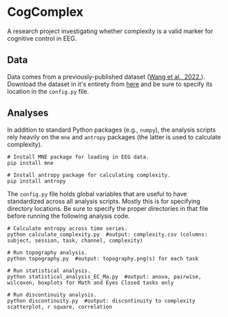 # CogComplex

A research project investigating whether complexity is a valid marker for cognitive control in EEG.


## Data

Data comes from a previously-published dataset ([Wang et al., 2022.](https://www.nature.com/articles/s41597-022-01607-9)). Download the dataset in it's entirety from [here](https://openneuro.org/datasets/ds004148/versions/1.0.1) and be sure to specify its location in the `config.py` file.


## Analyses

In addition to standard Python packages (e.g., `numpy`), the analysis scripts rely heavily on the `mne` and `antropy` packages (the latter is used to calculate complexity).

```shell
# Install MNE package for loading in EEG data.
pip install mne

# Install antropy package for calculating complexity.
pip install antropy
```

The `config.py` file holds global variables that are useful to have standardized across all analysis scripts. Mostly this is for specifying directory locations. Be sure to specify the proper directories in that file before running the following analysis code.

```shell
# Calculate entropy across time series.
python calculate_complexity.py  #output: complexity.csv (columns: subject, session, task, channel, complexity)

# Run topography analysis.
python topography.py  #output: topography.png(s) for each task

# Run statistical analysis.
python statistical_analysis_EC_Ma.py  #output: anova, pairwise, wilcoxon, boxplots for Math and Eyes Closed tasks only

# Run discontinuity analysis.
python discontinuity.py  #output: discontinuity to complexity scatterplot, r square, correlation
```
